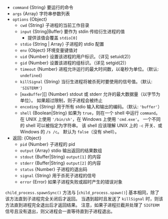<!-- YAML
added: v0.11.12
-->

* `command` {String} 要运行的命令
* `args` {Array} 字符串参数列表
* `options` {Object}
  * `cwd` {String} 子进程的当前工作目录
  * `input` {String|Buffer} 要作为 stdin 传给衍生进程的值
    - 提供该值会覆盖 `stdio[0]`
  * `stdio` {String | Array} 子进程的 stdio 配置
  * `env` {Object} 环境变量键值对
  * `uid` {Number} 设置该进程的用户标识。（详见 setuid(2)）
  * `gid` {Number} 设置该进程的组标识。（详见 setgid(2)）
  * `timeout` {Number} 进程允许运行的最大时间数，以毫秒为单位。（默认: `undefined`）
  * `killSignal` {String} 当衍生进程将被杀死时要使用的信号值。（默认: `'SIGTERM'`）
  * [`maxBuffer`][] {Number} stdout 或 stderr 允许的最大数据量（以字节为单位）。
    如果超过限制，则子进程会被终止
  * `encoding` {String} 用于所有 stdio 输入和输出的编码。（默认: `'buffer'`）
  * `shell` {Boolean|String} 如果为 `true`，则在一个 shell 中运行 `command`。
    在 UNIX 上使用 `'/bin/sh'`，在 Windows 上使用 `'cmd.exe'`。
    一个不同的 shell 可以被指定为字符串。
    该 shell 应该理解 UNIX 上的 `-c` 开关、或 Windows 的 `/s /c`。
    默认为 `false`（没有 shell）。
* 返回: {Object}
  * `pid` {Number} 子进程的 pid
  * `output` {Array} stdio 输出返回的结果数组
  * `stdout` {Buffer|String} `output[1]` 的内容 
  * `stderr` {Buffer|String} `output[2]` 的内容
  * `status` {Number} 子进程的退出码
  * `signal` {String} 用于杀死子进程的信号
  * `error` {Error} 如果子进程失败或超时产生的错误对象

`child_process.spawnSync()` 方法与 [`child_process.spawn()`] 基本相同，除了该方法直到子进程完全关闭后才返回。
当遇到超时且发送了 `killSignal` 时，则该方法直到进程完全退出后才返回结果。
注意，如果子进程拦截并处理了 `SIGTERM` 信号且没有退出，则父进程会一直等待直到子进程退出。

